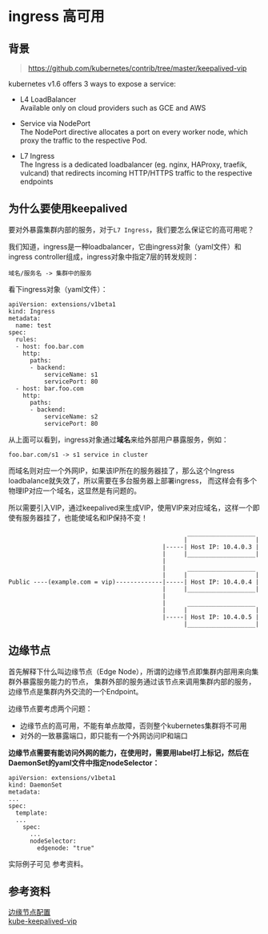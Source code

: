 # ingress 高可用

## 背景

> https://github.com/kubernetes/contrib/tree/master/keepalived-vip

kubernetes v1.6 offers 3 ways to expose a service:

- L4 LoadBalancer  
Available only on cloud providers such as GCE and AWS

- Service via NodePort  
The NodePort directive allocates a port on every worker node, which proxy the traffic to the respective Pod.

- L7 Ingress  
The Ingress is a dedicated loadbalancer (eg. nginx, HAProxy, traefik, vulcand) that redirects incoming HTTP/HTTPS 
traffic to the respective endpoints

## 为什么要使用keepalived

要对外暴露集群内部的服务，对于`L7 Ingress`，我们要怎么保证它的高可用呢？

我们知道，ingress是一种loadbalancer，它由ingress对象（yaml文件）和ingress controller组成，ingress对象中指定7层的转发规则：

```
域名/服务名 -> 集群中的服务
```

看下ingress对象（yaml文件）：

```
apiVersion: extensions/v1beta1
kind: Ingress
metadata:
  name: test
spec:
  rules:
  - host: foo.bar.com
    http:
      paths:
      - backend:
          serviceName: s1
          servicePort: 80
  - host: bar.foo.com
    http:
      paths:
      - backend:
          serviceName: s2
          servicePort: 80
```

从上面可以看到，ingress对象通过**域名**来给外部用户暴露服务，例如：

```
foo.bar.com/s1 -> s1 service in cluster
```

而域名则对应一个外网IP，如果该IP所在的服务器挂了，那么这个Ingress loadbalance就失效了，所以需要在多台服务器上部署ingress，
而这样会有多个物理IP对应一个域名，这显然是有问题的。

所以需要引入VIP，通过keepalived来生成VIP，使用VIP来对应域名，这样一个即使有服务器挂了，也能使域名和IP保持不变！

```
                                                  ___________________
                                                 |                   |
                                           |-----| Host IP: 10.4.0.3 |
                                           |     |___________________|
                                           |
                                           |      ___________________
                                           |     |                   |
Public ----(example.com = vip)-------------|-----| Host IP: 10.4.0.4 |
                                           |     |___________________|
                                           |
                                           |      ___________________
                                           |     |                   |
                                           |-----| Host IP: 10.4.0.5 |
                                                 |___________________|
```

## 边缘节点

首先解释下什么叫边缘节点（Edge Node），所谓的边缘节点即集群内部用来向集群外暴露服务能力的节点，
集群外部的服务通过该节点来调用集群内部的服务，边缘节点是集群内外交流的一个Endpoint。

边缘节点要考虑两个问题：

- 边缘节点的高可用，不能有单点故障，否则整个kubernetes集群将不可用  
- 对外的一致暴露端口，即只能有一个外网访问IP和端口  

**边缘节点需要有能访问外网的能力，在使用时，需要用label打上标记，然后在DaemonSet的yaml文件中指定nodeSelector：**

```
apiVersion: extensions/v1beta1
kind: DaemonSet
metadata:
...
spec:
  template:
  ...
    spec:
      ...
      nodeSelector:
        edgenode: "true"
```

实际例子可见 参考资料。

## 参考资料

[边缘节点配置](https://jimmysong.io/kubernetes-handbook/practice/edge-node-configuration.html)  
[kube-keepalived-vip](https://github.com/kubernetes/contrib/tree/master/keepalived-vip)  
